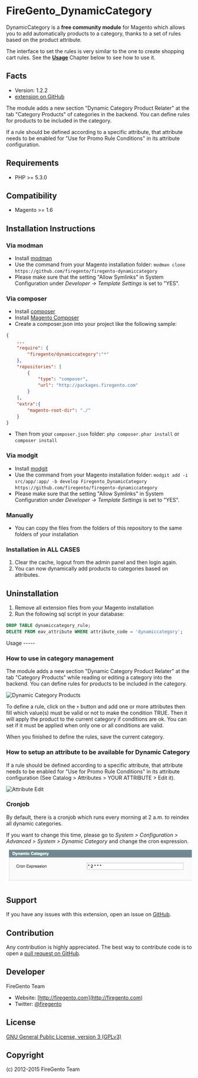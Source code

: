 FireGento_DynamicCategory
=========================

DynamicCategory is a **free community module** for Magento which allows you to add automatically products to a category, thanks to a set of rules based on the product attribute.

The interface to set the rules is very similar to the one to create shopping cart rules. See the [**Usage**](#usage) Chapter below to see how to use it.

Facts
-----

- Version: 1.2.2
- [extension on GitHub](https://github.com/firegento/firegento-dynamiccategory)

The module adds a new section "Dynamic Category Product Relater" at the tab "Category Products" of categories in the backend.
You can define rules for products to be included in the category.

If a rule should be defined according to a specific attribute, that attribute needs to be enabled for "Use for Promo Rule Conditions" in its attribute configuration.

Requirements
------------

- PHP >= 5.3.0

Compatibility
-------------
- Magento >= 1.6

Installation Instructions
-------------------------

### Via modman

- Install [modman](https://github.com/colinmollenhour/modman)
- Use the command from your Magento installation folder: `modman clone https://github.com/firegento/firegento-dynamiccategory`
- Please make sure that the setting "Allow Symlinks" in System Configuration under *Developer -> Template Settings* is set to "YES".

### Via composer
- Install [composer](http://getcomposer.org/download/)
- Install [Magento Composer](https://github.com/magento-hackathon/magento-composer-installer)
- Create a composer.json into your project like the following sample:

```json
{
    ...
    "require": {
        "firegento/dynamiccategory":"*"
    },
    "repositories": [
	    {
            "type": "composer",
            "url": "http://packages.firegento.com"
        }
    ],
    "extra":{
        "magento-root-dir": "./"
    }
}
```

- Then from your `composer.json` folder: `php composer.phar install` or `composer install`

### Via modgit

- Install [modgit](https://github.com/jreinke/modgit)
- Use the command from your Magento installation folder: `modgit add -i src/app/:app/ -b develop Firegento_DynamicCategory https://github.com/firegento/firegento-dynamiccategory`
- Please make sure that the setting "Allow Symlinks" in System Configuration under *Developer -> Template Settings* is set to "YES".

### Manually
- You can copy the files from the folders of this repository to the same folders of your installation


### Installation in ALL CASES
1. Clear the cache, logout from the admin panel and then login again.
2. You can now dynamically add products to categories based on attributes.

Uninstallation
--------------
1. Remove all extension files from your Magento installation
2. Run the following sql script in your database:

```sql
DROP TABLE dynamiccategory_rule;
DELETE FROM eav_attribute WHERE attribute_code = 'dynamiccategory';
```

<a name="usage">
Usage
-----

### How to use in category management

The module adds a new section "Dynamic Category Product Relater" at the tab "Category Products" while reading or editing a category into the backend.
You can define rules for products to be included in the category.

![Dynamic Category Products](./docs/images/screenshot-tab-dynamic-products.png)

To define a rule, click on the `+` button and add one or more attributes then fill which value(s) must be valid or not to make the condition TRUE. Then it will apply the product to the current category if conditions are ok. You can set if it must be applied when only one or all conditions are valid.

When you finished to define the rules, save the current category.

### How to setup an attribute to be available for Dynamic Category

If a rule should be defined according to a specific attribute, that attribute needs to be enabled for "Use for Promo Rule Conditions" in its attribute configuration (See Catalog > Attributes > YOUR ATTRIBUTE > Edit it).

![Attribute Edit](./docs/images/attribute-rule-promotion.png)


### Cronjob

By default, there is a cronjob which runs every morning at 2 a.m. to reindex all dynamic categories.

If you want to change this time, please go to *System > Configuration > Advanced > System > Dynamic Category* and 
change the cron expression.

![System Config Cron Expr](./docs/images/system-config-cron-expr.png)


Support
-------
If you have any issues with this extension, open an issue on [GitHub](https://github.com/firegento/firegento-customer/issues).

Contribution
------------
Any contribution is highly appreciated. The best way to contribute code is to open a [pull request on GitHub](https://help.github.com/articles/using-pull-requests).

Developer
---------
FireGento Team
* Website: [http://firegento.com](http://firegento.com)
* Twitter: [@firegento](https://twitter.com/firegento)

License
-------
[GNU General Public License, version 3 (GPLv3)](http://opensource.org/licenses/gpl-3.0)

Copyright
---------
(c) 2012-2015 FireGento Team
